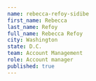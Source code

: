 ```yaml
---
name: rebecca-refoy-sidibe
first_name: Rebecca
last_name: Refoy
full_name: Rebecca Refoy
city: Washington
state: D.C.
team: Account Management
role: Account manager
published: true
---
```

